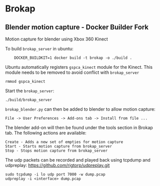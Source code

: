 Brokap
======

Blender motion capture - Docker Builder Fork
----------------------

Motion capture for blender using Xbox 360 Kinect

To build `brokap_server` in ubuntu:
```shell
    DOCKER_BUILDKIT=1 docker build -t brokap -o ./build . 
```

Ubuntu automatically registers `gspca_kinect` module for the Kinect.
This module needs to be removed to avoid conflict with `brokap_server`

    rmmod gspca_kinect

Start the `brokap_server`:

    ./build/brokap_server

`brokap_blender.py` can then be added to blender to allow motion capture:

    File -> User Preferences -> Add-ons tab -> Install from file ...

The blender add-on will then be found under the tools section in Brokap tab.
The following actions are available:

    Create - Adds a new set of empties for motion capture
    Start - Starts motion capture from brokap_server
    Stop - Stops motion capture from brokap_server

The udp packets can be recorded and played back using tcpdump and udpreplay:
https://github.com/rigtorp/udpreplay.git

    sudo tcpdump -i lo udp port 7000 -w dump.pcap
    udpreplay -i <interface> dump.pcap
